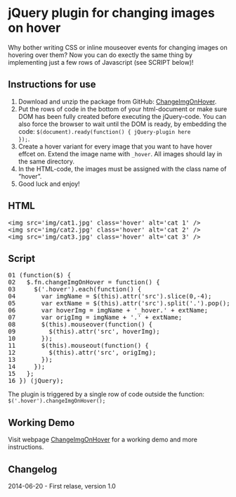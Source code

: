 jQuery plugin for changing images on hover
==========================================

Why bother writing CSS or inline mouseover events for changing images on hovering over them? Now you can do exectly the same thing by implementing just a few rows of Javascript (see SCRIPT below)!

Instructions for use
--------------------
1.	Download and unzip the package from GitHub: [ChangeImgOnHover](http://github.com/vanjaanderson/ChangeImgOnHover).
2.	Put the rows of code in the bottom of your html-document or make sure DOM has been fully created before executing the jQuery-code. You can also force the browser to wait until the DOM is ready, by embedding the code: <code>$(document).ready(function() { jQuery-plugin here });</code>.
3. Create a hover variant for every image that you want to have hover effcet on. Extend the image name with <code>_hover</code>. All images should lay in the same directory.
4. In the HTML-code, the images must be assigned with the class name of ”hover”.
5. Good luck and enjoy!

HTML
----
<pre>
&lt;img src='img/cat1.jpg' class='hover' alt='cat 1' />
&lt;img src='img/cat2.jpg' class='hover' alt='cat 2' />
&lt;img src='img/cat3.jpg' class='hover' alt='cat 3' />
</pre>

Script
------
<pre>
01 (function($) {
02   $.fn.changeImgOnHover = function() {
03     $('.hover').each(function() {
04       var imgName = $(this).attr('src').slice(0,-4);
05       var extName = $(this).attr('src').split('.').pop();
06       var hoverImg = imgName + '_hover.' + extName;
07       var origImg = imgName + '.' + extName;
08       $(this).mouseover(function() {
09         $(this).attr('src', hoverImg);
10       });
11       $(this).mouseout(function() {
12         $(this).attr('src', origImg);
13       });
14     });
15   };
16 }) (jQuery);
</pre>
The plugin is triggered by a single row of code outside the function: <code>$('.hover').changeImgOnHover();</code>

Working Demo
------------
Visit webpage [ChangeImgOnHover](http://vanjaswebb.se/ChangeImgOnHover) for a working demo and more instructions.

Changelog
---------
2014-06-20 - First relase, version 1.0
